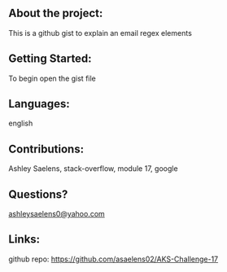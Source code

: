 ## About the project:

This is a github gist to explain an email regex elements

## Getting Started:
To begin open the gist file

## Languages:

english

## Contributions:

 Ashley Saelens, stack-overflow, module 17, google

## Questions?

ashleysaelens0@yahoo.com

## Links:

github repo: https://github.com/asaelens02/AKS-Challenge-17

